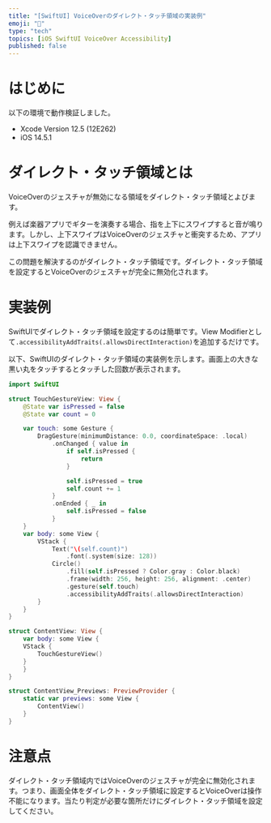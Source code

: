 ```yaml
---
title: "[SwiftUI] VoiceOverのダイレクト・タッチ領域の実装例"
emoji: "🐙"
type: "tech"
topics: [iOS SwiftUI VoiceOver Accessibility]
published: false
---
```

# はじめに

以下の環境で動作検証しました。

- Xcode Version 12.5 (12E262)
- iOS 14.5.1

# ダイレクト・タッチ領域とは

VoiceOverのジェスチャが無効になる領域をダイレクト・タッチ領域とよびます。

例えば楽器アプリでギターを演奏する場合、指を上下にスワイプすると音が鳴ります。しかし、上下スワイプはVoiceOverのジェスチャと衝突するため、アプリは上下スワイプを認識できません。

この問題を解決するのがダイレクト・タッチ領域です。ダイレクト・タッチ領域を設定するとVoiceOverのジェスチャが完全に無効化されます。

# 実装例

SwiftUIでダイレクト・タッチ領域を設定するのは簡単です。View Modifierとして`.accessibilityAddTraits(.allowsDirectInteraction)`を追加するだけです。

以下、SwiftUIのダイレクト・タッチ領域の実装例を示します。画面上の大きな黒い丸をタッチするとタッチした回数が表示されます。

```swift
import SwiftUI

struct TouchGestureView: View {
    @State var isPressed = false
    @State var count = 0

    var touch: some Gesture {
        DragGesture(minimumDistance: 0.0, coordinateSpace: .local)
            .onChanged { value in
                if self.isPressed {
                    return
                }

                self.isPressed = true
                self.count += 1
            }
            .onEnded { _ in
                self.isPressed = false
            }
    }
    var body: some View {
        VStack {
            Text("\(self.count)")
                .font(.system(size: 128))
            Circle()
                .fill(self.isPressed ? Color.gray : Color.black)
                .frame(width: 256, height: 256, alignment: .center)
                .gesture(self.touch)
                .accessibilityAddTraits(.allowsDirectInteraction)
        }
    }
}

struct ContentView: View {
    var body: some View {
    VStack {
        TouchGestureView()
    }
    }
}

struct ContentView_Previews: PreviewProvider {
    static var previews: some View {
        ContentView()
    }
}
```

# 注意点

ダイレクト・タッチ領域内ではVoiceOverのジェスチャが完全に無効化されます。つまり、画面全体をダイレクト・タッチ領域に設定するとVoiceOverは操作不能になります。当たり判定が必要な箇所だけにダイレクト・タッチ領域を設定してください。
